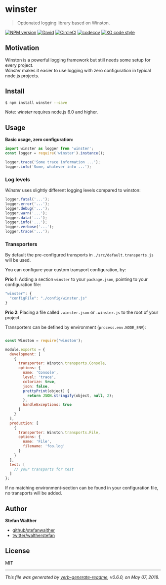 # winster
> Optionated logging library based on Winston.

[![NPM version](https://img.shields.io/npm/v/winster.svg?style=flat)](https://www.npmjs.com/package/winster)
[![David](https://img.shields.io/david/stefanwalther/winster.svg)](https://github.com/stefanwalther/winster)
[![CircleCI](https://img.shields.io/circleci/project/github/stefanwalther/winster.svg)](https://circleci.com/gh/stefanwalther/winster/tree/master)
[![codecov](https://codecov.io/gh/stefanwalther/winster/branch/master/graph/badge.svg)](https://codecov.io/gh/stefanwalther/winster)
[![XO code style](https://img.shields.io/badge/code_style-XO--space-5ed9c7.svg)](https://github.com/sindresorhus/eslint-config-xo-space)

## Motivation
Winston is a powerful logging framework but still needs some setup for every project.  
_Winster_ makes it easier to use logging with zero configuration in typical node.js projects.  

## Install
```sh
$ npm install winster --save
```

Note: _winster_ requires node.js 6.0 and higher.

## Usage
**Basic usage, zero configuration:**

```js
import winster as logger from 'winster';
const logger = require('winster').instance();

logger.trace('Some trace information ...');
logger.info('Some, whatever info ...');

```

### Log levels

_Winster_ uses slightly different logging levels compared to winston:

```js
logger.fatal('...');
logger.error('...');
logger.debug('...');
logger.warn('...');
logger.data('...');
logger.info('...');
logger.verbose('...');
logger.trace('...');
```

### Transporters

By default the pre-configured transports in `./src/default.transports.js` will be used.

You can configure your custom transport configuration, by:

**Prio 1**: Adding a section `winster` to your `package.json`, pointing to your configuration file:

```js
"winster": {
  "configFile": "./config/winster.js"
}
```

**Prio 2**: Placing a file called `.winster.json` or `.winster.js` to the root of your project.

Transporters can be defined by environment (`process.env.NODE_ENV`):

```js

const Winston = require('winston');

module.exports = {
  development: [
    {
      transporter: Winston.transports.Console,
      options: {
        name: 'Console',
        level: 'trace',
        colorize: true,
        json: false,
        prettyPrint(object) {
          return JSON.stringify(object, null, 2);
        },
        handleExceptions: true
      }
    }
  ],
  production: [
    {
      transporter: Winston.transports.File,
      options: {
        name: 'File',
        filename: 'foo.log'
      }
    }
  ],
  test: [
    // your transports for test
  ]
};
```

If no matching environment-section can be found in your configuration file, no transports will be added.

## Author
**Stefan Walther**

* [github/stefanwalther](https://github.com/stefanwalther)
* [twitter/waltherstefan](http://twitter.com/waltherstefan)

## License
MIT

***

_This file was generated by [verb-generate-readme](https://github.com/verbose/verb-generate-readme), v0.6.0, on May 07, 2018._

